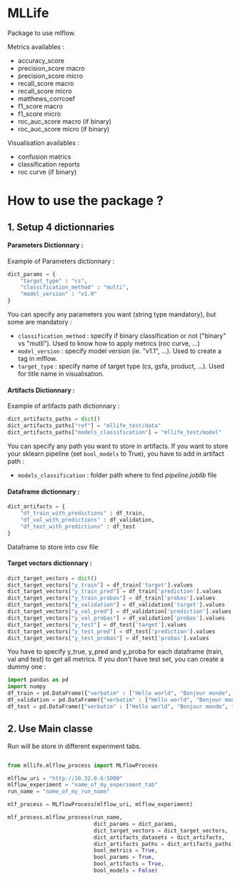 # MLLife

Package to use mlflow. 

Metrics availables : 
- accuracy_score
- precision_score macro
- precision_score micro
- recall_score macro
- recall_score micro
- matthews_corrcoef
- f1_score macro
- f1_score micro
- roc_auc_score macro (if binary)
- roc_auc_score micro (if binary)


Visualisation availables : 
- confusion matrics
- classification reports
- roc curve (if binary)


# How to use the package ?
## 1. Setup 4 dictionnaries

#### Parameters Dictionnary  : 

Example of Parameters dictionnary : 
```python
dict_params = {
    "target_type" : "cs",
    "classification_method" : "multi",
    "model_version" : "v1.0"
}
```
You can specify any parameters you want (string type mandatory), but some are mandatory : 
- `classification_method` : specify if binary classification or not ("binary" vs "mutli"). Used to know how to apply metrics (roc curve, ...) 
- `model_version` : specify model version (ie. "v1.1", ...). Used to create a tag in mlflow. 
- `target_type` : specify name of target type (cs, gsfa, product, ...). Used for title name in visualisation. 


#### Artifacts Dictionnary : 

Example of artifacts path dictionnary : 
```python
dict_artifacts_paths = dict()
dict_artifacts_paths["ref"] = "mllife_test/data"
dict_artifacts_paths["models_classification"] = "mllife_test/model"
```
You can specify any path you want to store in artifacts. If you want to store your sklearn pipeline (set `bool_models` to True), you have to add in artifact path : 
- `models_classification` : folder path where to find *pipeline.joblib* file

#### Dataframe dictionnary :  
```python
dict_artifacts = {
    "df_train_with_predictions" : df_train,
    "df_val_with_predictions" : df_validation,
    "df_test_with_predictions" : df_test 
}
```
Dataframe to store into csv file 

#### Target vectors dictionnary : 
```python
dict_target_vectors = dict()
dict_target_vectors["y_train"] = df_train['target'].values
dict_target_vectors["y_train_pred"] = df_train['prediction'].values
dict_target_vectors["y_train_probas"] = df_train['probas'].values
dict_target_vectors["y_validation"] = df_validation['target'].values
dict_target_vectors["y_val_pred"] = df_validation['prediction'].values
dict_target_vectors["y_val_probas"] = df_validation['probas'].values
dict_target_vectors["y_test"] = df_test['target'].values
dict_target_vectors["y_test_pred"] = df_test['prediction'].values
dict_target_vectors["y_test_probas"] = df_test['probas'].values
```

You have to specify y_true, y_pred and y_proba for each dataframe (train, val and test) to get all metrics. 
If you don't have test set, you can create a dummy one : 

```python
import pandas as pd
import numpy
df_train = pd.DataFrame({"verbatim" : ["Hello world", "Bonjour monde", "Tutorial ici"], "target": ["A01", "B01", "C01"], "prediction": ["A01", "B01", "C03"], "probas": numpy.array([0.0, 1.0, 0.3])})
df_validation = pd.DataFrame({"verbatim" : ["Hello world", "Bonjour monde", "Tutorial ici"], "target": ["A01", "B01", "C01"], "prediction": ["A01", "B01", "C03"], "probas": numpy.array([0.0, 1.0, 0.3])})
df_test = pd.DataFrame({"verbatim" : ["Hello world", "Bonjour monde", "Tutorial ici"], "target": ["A01", "B01", "C01"], "prediction": ["A01", "B01", "C03"], "probas": numpy.array([0.0, 1.0, 0.3])})
```

## 2. Use Main classe

Run will be store in different experiment tabs. 

```python

from mllife.mlflow_process import MLflowProcess

mlflow_uri = "http://10.32.0.6:5000"
mlflow_experiment = "name_of_my_experiment_tab"
run_name = "name_of_my_run_name" 

mlf_process = MLflowProcess(mlflow_uri, mlflow_experiment)

mlf_process.mlflow_process(run_name,
                           dict_params = dict_params,
                           dict_target_vectors = dict_target_vectors,
                           dict_artifacts_datasets = dict_artifacts,
                           dict_artifacts_paths = dict_artifacts_paths,
                           bool_metrics = True,
                           bool_params = True,
                           bool_artifacts = True,
                           bool_models = False)
```
